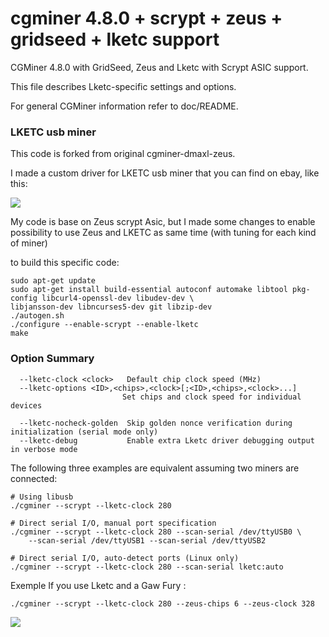 cgminer 4.8.0 + scrypt + zeus + gridseed + lketc support
========================================================

CGMiner 4.8.0 with GridSeed, Zeus and Lketc with Scrypt ASIC support.

This file describes Lketc-specific settings and options.

For general CGMiner information refer to doc/README.

### LKETC usb miner ###
This code is forked from original cgminer-dmaxl-zeus.

I made a custom driver for LKETC usb miner that you can find on ebay, like this:

![](https://raw.githubusercontent.com/wareck/cgminer-lketc/master/docs/lketc.jpg)


My code is base on Zeus scrypt Asic, but I made some changes to enable possibility to use Zeus and LKETC as same time (with tuning for each kind of miner)

to build this specific code:

	sudo apt-get update
	sudo apt-get install build-essential autoconf automake libtool pkg-config libcurl4-openssl-dev libudev-dev \
	libjansson-dev libncurses5-dev git libzip-dev
	./autogen.sh
	./configure --enable-scrypt --enable-lketc
	make

### Option Summary ###

```
  --lketc-clock <clock>   Default chip clock speed (MHz)
  --lketc-options <ID>,<chips>,<clock>[;<ID>,<chips>,<clock>...]
                         Set chips and clock speed for individual devices

  --lketc-nocheck-golden  Skip golden nonce verification during initialization (serial mode only)
  --lketc-debug           Enable extra Lketc driver debugging output in verbose mode
```

The following three examples are equivalent assuming two miners are connected:

	# Using libusb
	./cgminer --scrypt --lketc-clock 280
	
	# Direct serial I/O, manual port specification
	./cgminer --scrypt --lketc-clock 280 --scan-serial /dev/ttyUSB0 \
		--scan-serial /dev/ttyUSB1 --scan-serial /dev/ttyUSB2
	
	# Direct serial I/O, auto-detect ports (Linux only)
	./cgminer --scrypt --lketc-clock 280 --scan-serial lketc:auto

Exemple If you use Lketc and a Gaw Fury :

	./cgminer --scrypt --lketc-clock 280 --zeus-chips 6 --zeus-clock 328

![](https://raw.githubusercontent.com/wareck/cgminer-lketc/master/docs/mining.png)

